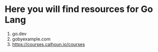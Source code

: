 # Here you will find resources for Go Lang

1. go.dev
2. gobyexample.com
3. https://courses.calhoun.io/courses